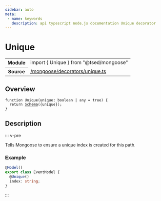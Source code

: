 ```yaml
---
sidebar: auto
meta:
 - name: keywords
   description: api typescript node.js documentation Unique decorator
---
```

# Unique <Badge text="Decorator" type="decorator"/>
<!-- Summary -->
<section class="symbol-info"><table class="is-full-width"><tbody><tr><th>Module</th><td><div class="lang-typescript"><span class="token keyword">import</span> { Unique }&nbsp;<span class="token keyword">from</span>&nbsp;<span class="token string">"@tsed/mongoose"</span></div></td></tr><tr><th>Source</th><td><a href="https://github.com/Romakita/ts-express-decorators/blob/v4.30.1/src//mongoose/decorators/unique.ts#L0-L0">/mongoose/decorators/unique.ts</a></td></tr></tbody></table></section>

<!-- Overview -->
## Overview


<pre><code class="typescript-lang ">function <span class="token function">Unique</span><span class="token punctuation">(</span>unique<span class="token punctuation">:</span> <span class="token keyword">boolean</span> | <span class="token keyword">any</span><span class="token punctuation"> = </span>true<span class="token punctuation">)</span> <span class="token punctuation">{</span>
  return <span class="token function"><a href="/api/common/jsonschema/decorators/Schema.html"><span class="token">Schema</span></a></span><span class="token punctuation">(</span><span class="token punctuation">{</span>unique<span class="token punctuation">}</span><span class="token punctuation">)</span><span class="token punctuation">;</span>
<span class="token punctuation">}</span>
</code></pre>



<!-- Description -->
## Description

::: v-pre

Tells Mongoose to ensure a unique index is created for this path.

### Example

```typescript
@Model()
export class EventModel {
  @Unique()
  index: string;
}
```


:::